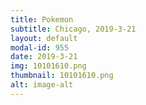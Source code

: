 ```yaml
---
title: Pokemon
subtitle: Chicago, 2019-3-21
layout: default
modal-id: 955
date: 2019-3-21
img: 10101610.png
thumbnail: 10101610.png
alt: image-alt
---
```

